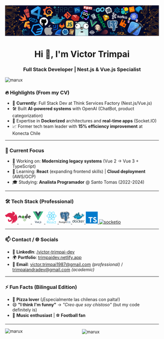 ![Github Banner](https://github.com/Jaydeep-Yadav/Jaydeep-Yadav/blob/main/banner.png)

<h1 align="center">Hi 👋, I'm Victor Trimpai</h1>
<h3 align="center">Full Stack Developer | Nest.js & Vue.js Specialist</h3>

<p align="left"> <img src="https://komarev.com/ghpvc/?username=marux&label=Profile%20views&color=0e75b6&style=flat" alt="marux" /> </p>

### 🔥 Highlights (From my CV)
- 💼 **Currently**: Full Stack Dev at Think Services Factory (Nest.js/Vue.js)
- 🛠️ Built **AI-powered systems** with OpenAI (ChatBot, product categorization)
- 🚀 Expertise in **Dockerized** architectures and **real-time apps** (Socket.IO)
- 📈 Former tech team leader with **15% efficiency improvement** at Konecta Chile

---

### 🌱 Current Focus
- 🔭 Working on: **Modernizing legacy systems** (Vue 2 → Vue 3 + TypeScript)
- 🌱 Learning: **React** (expanding frontend skills) | **Cloud deployment** (AWS/GCP)
- 🎓 Studying: **Analista Programador** @ Santo Tomas (2022-2024)

---

### 🛠️ Tech Stack (Professional)
<p align="left">
<!-- Backend -->
<a href="https://nestjs.com/" target="_blank" rel="noreferrer"> <img src="https://raw.githubusercontent.com/devicons/devicon/master/icons/nestjs/nestjs-original.svg" alt="nestjs" width="40" height="40"/> </a>
<a href="https://nodejs.org" target="_blank" rel="noreferrer"> <img src="https://raw.githubusercontent.com/devicons/devicon/master/icons/nodejs/nodejs-original-wordmark.svg" alt="nodejs" width="40" height="40"/> </a>
<!-- Frontend -->
<a href="https://vuejs.org/" target="_blank" rel="noreferrer"> <img src="https://raw.githubusercontent.com/devicons/devicon/master/icons/vuejs/vuejs-original-wordmark.svg" alt="vuejs" width="40" height="40"/> </a>
<a href="https://reactjs.org/" target="_blank" rel="noreferrer"> <img src="https://raw.githubusercontent.com/devicons/devicon/master/icons/react/react-original-wordmark.svg" alt="react" width="40" height="40"/> </a>
<!-- DB/DevOps -->
<a href="https://www.postgresql.org" target="_blank" rel="noreferrer"> <img src="https://raw.githubusercontent.com/devicons/devicon/master/icons/postgresql/postgresql-original-wordmark.svg" alt="postgresql" width="40" height="40"/> </a>
<a href="https://www.docker.com/" target="_blank" rel="noreferrer"> <img src="https://raw.githubusercontent.com/devicons/devicon/master/icons/docker/docker-original-wordmark.svg" alt="docker" width="40" height="40"/> </a>
<!-- Other -->
<a href="https://www.typescriptlang.org/" target="_blank" rel="noreferrer"> <img src="https://raw.githubusercontent.com/devicons/devicon/master/icons/typescript/typescript-original.svg" alt="typescript" width="40" height="40"/> </a>
<a href="https://socket.io/" target="_blank" rel="noreferrer"> <img src="https://socket.io/images/logo.svg" alt="socketio" width="40" height="40"/> </a>
</p>

---

### 📫 Contact / 🌐 Socials
- 💼 **LinkedIn**: [/victor-trimpai-dev](https://linkedin.com/in/victor-manuel-trimpai-andrade-9803b4258)
- 🌍 **Portfolio**: [trimpaidev.netlify.app](https://trimpaidev.netlify.app/)
- 📧 **Email**: victor.trimpai1987@gmail.com *(professional)* / trimpaiandradev@gmail.com *(academic)*

---

### ⚡ Fun Facts (Bilingual Edition)
- 🍕 **Pizza lover** (¡Especialmente las chilenas con palta!)
- 😄 **"I think I'm funny"** → *"Creo que soy chistoso"* (but my code definitely is)
- 🎸 **Music enthusiast** | ⚽ **Football fan**

---

<p align="center">
  <img align="left" src="https://github-readme-stats.vercel.app/api/top-langs?username=marux&show_icons=true&locale=en&layout=compact&theme=radical" alt="marux" />
  <img align="center" src="https://github-readme-streak-stats.herokuapp.com/?user=marux&theme=radical" alt="marux" />
</p>
